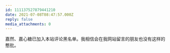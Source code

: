 ```yaml
---
id: 111137527879441210
date: 2021-07-08T08:47:57.000Z
reply: false
media_attachments: 0
---
```


嘉然、嘉心糖已加入本站评论黑名单。我相信会在我网站留言的朋友也没有这样的憨批。

